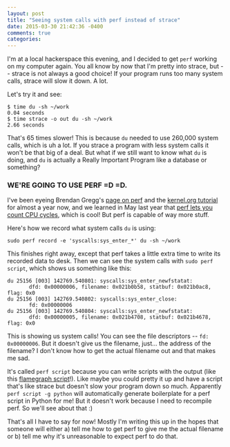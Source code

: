 ```yaml
---
layout: post
title: "Seeing system calls with perf instead of strace"
date: 2015-03-30 21:42:36 -0400
comments: true
categories: 
---
```


I'm at a local hackerspace this evening, and I decided to get `perf`
working on my computer again. You all know by now that I'm pretty into
strace, but -- strace is not always a good choice! If your program runs
too many system calls, strace will slow it down. A lot.

Let's try it and see:

```
$ time du -sh ~/work
0.04 seconds
$ time strace -o out du -sh ~/work
2.66 seconds
```

That's 65 times slower! This is because `du` needed to use 260,000
system calls, which is uh a lot. If you strace a program with less
system calls it won't be that big of a deal. But what if we still want
to know what `du` is doing, and `du` is actually a Really Important
Program like a database or something?

### WE'RE GOING TO USE PERF =D =D.

I've been eyeing Brendan Gregg's
[page on perf](http://www.brendangregg.com/perf.html)
and the [kernel.org tutorial](https://perf.wiki.kernel.org/index.php/Tutorial)
for almost a year now, and we learned in May last year that 
[perf lets you count CPU cycles](http://jvns.ca/blog/2014/05/13/profiling-with-perf/), which is
cool! But perf is capable of way more stuff.

Here's how we record what system calls `du` is using:

```
sudo perf record -e 'syscalls:sys_enter_*' du -sh ~/work
```

This finishes right away, except that perf takes a little extra time to
write its recorded data to desk. Then we can see the system calls with
`sudo perf script`, which shows us something like this:

```
du 25156 [003] 142769.540801: syscalls:sys_enter_newfstatat:
       dfd: 0x00000006, filename: 0x021b0b58, statbuf: 0x021b0ac8, flag: 0x0
du 25156 [003] 142769.540802: syscalls:sys_enter_close:
       fd: 0x00000006
du 25156 [003] 142769.540804: syscalls:sys_enter_newfstatat: 
       dfd: 0x00000005, filename: 0x021b4708, statbuf: 0x021b4678, flag: 0x0
```

This is showing us system calls! You can see the file descriptors --
`fd: 0x00000006`. But it doesn't give us the filename, just... the
address of the filename? I don't know how to get the actual filename out
and that makes me sad.

It's called `perf script` because you can write scripts with the output
(like this [flamegraph script](http://www.brendangregg.com/FlameGraphs/cpuflamegraphs.html)!).
Like maybe you could pretty it up and have a script that's like strace
but doesn't slow your program down so much. Apparently `perf script -g python`
will automatically generate boilerplate for a perf script in Python for
me! But it doesn't work because I need to recompile perf. So we'll see
about that :)

That's all I have to say for now! Mostly I'm writing this up in the
hopes that someone will either a) tell me how to get perf to give me the
actual filename or b) tell me why it's unreasonable to expect perf to do
that.
